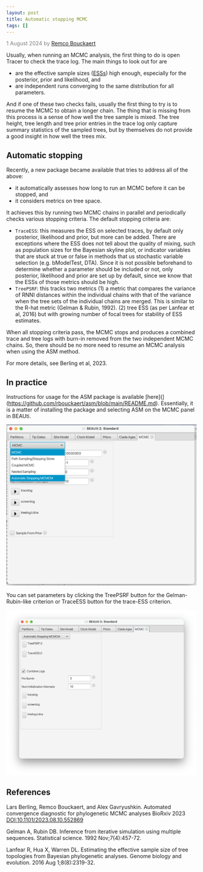 ```yaml
---
layout: post
title: Automatic stopping MCMC
tags: []
---
```

<p style="color:gray">1 August 2024 by <a href='mailto:r.bouckaert@auckland.ac.nz'>Remco Bouckaert</a></p>

Usually, when running an MCMC analysis, the first thing to do is open Tracer to check the trace log. The main things to look out for are

* are the effective sample sizes ([ESSs](https://www.beast2.org/what-is-ess/)) high enough, especially for the posterior, prior and likelihood, and
* are independent runs converging to the same distribution for all parameters.

And if one of these two checks fails, usually the first thing to try is to resume the MCMC to obtain a longer chain.
The thing that is missing from this process is a sense of how well the tree sample is mixed.
The tree height, tree length and tree prior entries in the trace log only capture summary statistics of the sampled trees, but by themselves do not provide a good insight in how well the trees mix.

## Automatic stopping

Recently, a new package became available that tries to address all of the above:

* it automatically assesses how long to run an MCMC before it can be stopped, and
* it considers metrics on tree space.

It achieves this by running two MCMC chains in parallel and periodically checks various stopping criteria.
The default stopping criteria are:

* `TraceESS`: this measures the ESS on selected traces, by default only posterior, likelihood and prior, but more can be added.
There are exceptions where the ESS does not tell about the quality of mixing, such as population sizes for the Bayesian skyline plot, or indicator variables that are stuck at true or false in methods that us stochastic variable selection (e.g. bModelTest, DTA).
Since it is not possible beforehand to determine whether a parameter should be included or not, only posterior, likelihood and prior are set up by default, since we know that the ESSs of those metrics should be high.
* `TreePSRF`: this tracks two metrics
	(1) a metric that compares the variance of RNNI distances within the individual chains with that of the variance when the tree sets of the individual chains are merged. This is similar to the R-hat metric (Gelman & Rubin, 1992).
	(2) tree ESS (as per Lanfear et al, 2016) but with growing number of focal trees for stability of ESS estimates.

When all stopping criteria pass, the MCMC stops and produces a combined trace and tree logs with burn-in removed from the two independent MCMC chains.
So, there should be no more need to resume an MCMC analysis when using the ASM method.

For more details, see Berling et al, 2023.

## In practice

Instructions for usage for the ASM package is available [here](](https://github.com/rbouckaert/asm/blob/main/README.md).
Essentially, it is a matter of installing the package and selecting ASM on the MCMC panel in BEAUti.

<img width="916" alt="asm" src="https://raw.githubusercontent.com/rbouckaert/asm/main/doc/asm-select.png">

You can set parameters by clicking the TreePSRF button for the Gelman-Rubin-like criterion or TraceESS button for the trace-ESS criterion.

<img width="916" alt="asm-options" src="https://raw.githubusercontent.com/rbouckaert/asm/main/doc/asm-options.png">



## References

Lars Berling, Remco Bouckaert, and Alex Gavryushkin.
Automated convergence diagnostic for phylogenetic MCMC analyses
BioRxiv 2023 [DOI:10.1101/2023.08.10.552869](https://doi.org/10.1101/2023.08.10.552869)

Gelman A, Rubin DB. Inference from iterative simulation using multiple sequences. Statistical science. 1992 Nov;7(4):457-72.

Lanfear R, Hua X, Warren DL. Estimating the effective sample size of tree topologies from Bayesian phylogenetic analyses. Genome biology and evolution. 2016 Aug 1;8(8):2319-32.